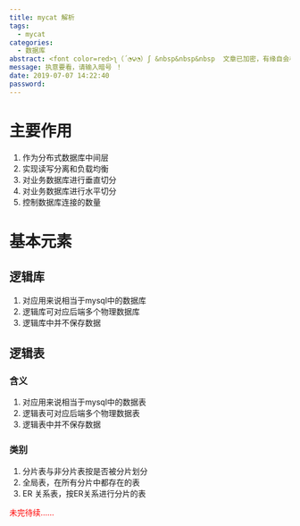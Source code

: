 ```yaml
---
title: mycat 解析
tags:
  - mycat
categories:
  - 数据库
abstract: <font color=red>ʅ（´◔౪◔）ʃ &nbsp&nbsp&nbsp  文章已加密，有缘自会相见 ！！！</font>
message: 执意要看，请输入暗号 ！
date: 2019-07-07 14:22:40
password:
---
```


# 主要作用

 1. 作为分布式数据库中间层
 2. 实现读写分离和负载均衡
 3. 对业务数据库进行垂直切分
 4. 对业务数据库进行水平切分
 5. 控制数据库连接的数量
<!-- more -->


# 基本元素
## 逻辑库
 1. 对应用来说相当于mysql中的数据库
 2. 逻辑库可对应后端多个物理数据库
 3. 逻辑库中并不保存数据

## 逻辑表
### 含义
 1. 对应用来说相当于mysql中的数据表
 2. 逻辑表可对应后端多个物理数据表
 3. 逻辑表中并不保存数据

### 类别

 1. 分片表与非分片表按是否被分片划分
 2. 全局表，在所有分片中都存在的表
 3. ER 关系表，按ER关系进行分片的表


<font color=red> 未完待续…… </font>

